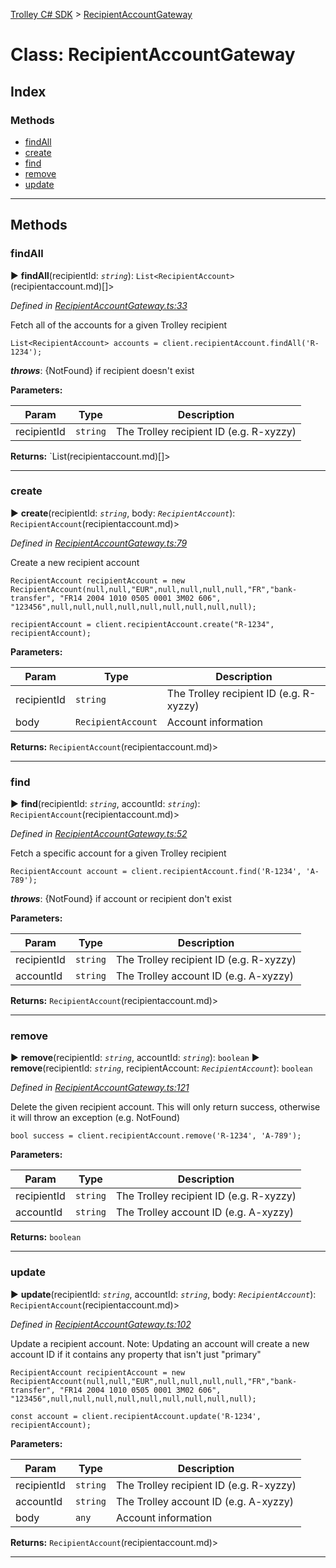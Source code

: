 [Trolley C# SDK](../README.md) > [RecipientAccountGateway](../classes/recipientaccountgateway.md)



# Class: RecipientAccountGateway

## Index

### Methods

* [findAll](recipientaccountgateway.md#findAll)
* [create](recipientaccountgateway.md#create)
* [find](recipientaccountgateway.md#find)
* [remove](recipientaccountgateway.md#remove)
* [update](recipientaccountgateway.md#update)



---


## Methods
<a id="findAll"></a>

###  findAll

► **findAll**(recipientId: *`string`*): `List<RecipientAccount>`(recipientaccount.md)[]>



*Defined in [RecipientAccountGateway.ts:33](https://github.com/Trolley/dotnet-sdk/tree/master/trolley/Trolley_RecipientAccountGateway.cs#L33)*



Fetch all of the accounts for a given Trolley recipient

    List<RecipientAccount> accounts = client.recipientAccount.findAll('R-1234');
*__throws__*: {NotFound} if recipient doesn't exist



**Parameters:**

| Param | Type | Description |
| ------ | ------ | ------ |
| recipientId | `string`   |  The Trolley recipient ID (e.g. R-xyzzy) |





**Returns:** `List<RecipientAccount>(recipientaccount.md)[]>





___

<a id="create"></a>

###  create

► **create**(recipientId: *`string`*, body: *`RecipientAccount`*): `RecipientAccount`(recipientaccount.md)>



*Defined in [RecipientAccountGateway.ts:79](https://github.com/Trolley/dotnet-sdk/tree/master/trolley/Trolley_RecipientAccountGateway.cs#L79)*



Create a new recipient account

    RecipientAccount recipientAccount = new RecipientAccount(null,null,"EUR",null,null,null,null,"FR","bank-transfer", "FR14 2004 1010 0505 0001 3M02 606", "123456",null,null,null,null,null,null,null,null,null);

    recipientAccount = client.recipientAccount.create("R-1234", recipientAccount);



**Parameters:**

| Param | Type | Description |
| ------ | ------ | ------ |
| recipientId | `string`   |  The Trolley recipient ID (e.g. R-xyzzy) |
| body | `RecipientAccount`   |  Account information |





**Returns:** `RecipientAccount`(recipientaccount.md)>





___

<a id="find"></a>

###  find

► **find**(recipientId: *`string`*, accountId: *`string`*): `RecipientAccount`(recipientaccount.md)>



*Defined in [RecipientAccountGateway.ts:52](https://github.com/Trolley/dotnet-sdk/tree/master/trolley/Trolley_RecipientAccountGateway.cs#L52)*



Fetch a specific account for a given Trolley recipient

    RecipientAccount account = client.recipientAccount.find('R-1234', 'A-789');
*__throws__*: {NotFound} if account or recipient don't exist



**Parameters:**

| Param | Type | Description |
| ------ | ------ | ------ |
| recipientId | `string`   |  The Trolley recipient ID (e.g. R-xyzzy) |
| accountId | `string`   |  The Trolley account ID (e.g. A-xyzzy) |





**Returns:** `RecipientAccount`(recipientaccount.md)>





___

<a id="remove"></a>

###  remove

► **remove**(recipientId: *`string`*, accountId: *`string`*): `boolean`
► **remove**(recipientId: *`string`*, recipientAccount: *`RecipientAccount`*): `boolean`


*Defined in [RecipientAccountGateway.ts:121](https://github.com/Trolley/dotnet-sdk/tree/master/trolley/Trolley_RecipientAccountGateway.cs#L121)*



Delete the given recipient account. This will only return success, otherwise it will throw an exception (e.g. NotFound)

    bool success = client.recipientAccount.remove('R-1234', 'A-789');


**Parameters:**

| Param | Type | Description |
| ------ | ------ | ------ |
| recipientId | `string`   |  The Trolley recipient ID (e.g. R-xyzzy) |
| accountId | `string`   |  The Trolley account ID (e.g. A-xyzzy) |





**Returns:** `boolean`





___

<a id="update"></a>

###  update

► **update**(recipientId: *`string`*, accountId: *`string`*, body: *`RecipientAccount`*): `RecipientAccount`(recipientaccount.md)>



*Defined in [RecipientAccountGateway.ts:102](https://github.com/Trolley/dotnet-sdk/tree/master/trolley/Trolley_RecipientAccountGateway.cs#L102)*



Update a recipient account. Note: Updating an account will create a new account ID if it contains any property that isn't just "primary"

    RecipientAccount recipientAccount = new RecipientAccount(null,null,"EUR",null,null,null,null,"FR","bank-transfer", "FR14 2004 1010 0505 0001 3M02 606", "123456",null,null,null,null,null,null,null,null,null);

    const account = client.recipientAccount.update('R-1234', recipientAccount);


**Parameters:**

| Param | Type | Description |
| ------ | ------ | ------ |
| recipientId | `string`   |  The Trolley recipient ID (e.g. R-xyzzy) |
| accountId | `string`   |  The Trolley account ID (e.g. A-xyzzy) |
| body | `any`   |  Account information |





**Returns:** `RecipientAccount`(recipientaccount.md)>





___


